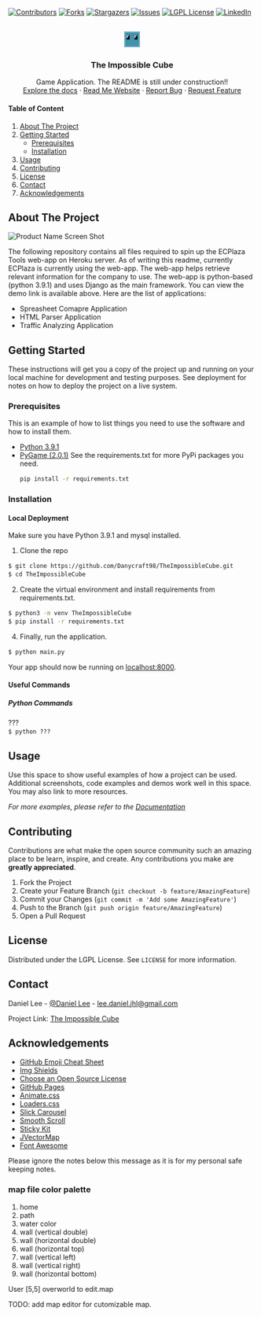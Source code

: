 [![Contributors][contributors-shield]][contributors-url]
[![Forks][forks-shield]][forks-url]
[![Stargazers][stars-shield]][stars-url]
[![Issues][issues-shield]][issues-url]
[![LGPL License][license-shield]][license-url]
[![LinkedIn][linkedin-shield]][linkedin-url]

<br />
<div style="text-align:center">
    <a href="https://github.com/Danycraft98/TheImpossibleCube">
        <img src="static/images/misc/icon.png" alt="Logo">
    </a>
    <h3 style="text-align:center">The Impossible Cube</h3>
    <p style="text-align:center">
        Game Application. The README is still under construction!!
        <br />
        <a href="https://github.com/Danycraft98/TheImpossibleCube/wiki">Explore the docs</a>
        ·
        <a href="https://danycraft98.github.io/TheImpossibleCube/">Read Me Website</a>
        ·
        <a href="https://github.com/Danycraft98/TheImpossibleCube/issues">Report Bug</a>
        ·
        <a href="https://github.com/Danycraft98/TheImpossibleCube/issues">Request Feature</a>
    </p>
</div>

<!-- TABLE OF CONTENTS -->
#### Table of Content
1. [About The Project](#about-the-project)
2. [Getting Started](#getting-started)
   * [Prerequisites](#prerequisites)
   * [Installation](#installation)
3. [Usage](#usage)
4. [Contributing](#contributing)
5. [License](#license)
6. [Contact](#contact)
7. [Acknowledgements](#acknowledgements)


<!-- ABOUT THE PROJECT -->
## About The Project

![Product Name Screen Shot][product-screenshot]

The following repository contains all files required to spin up the ECPlaza Tools web-app on Heroku server. As of writing this readme, currently ECPlaza is currently using the web-app. The web-app helps retrieve relevant information for the company to use. The web-app is python-based (python 3.9.1) and uses Django as the main framework. You can view the demo link is available above. Here are the list of applications:


* Spreasheet Comapre Application
* HTML Parser Application
* Traffic Analyzing Application


<!-- GETTING STARTED -->
## Getting Started

These instructions will get you a copy of the project up and running on your local machine for development and testing purposes. See deployment for notes on how to deploy the project on a live system.

### Prerequisites

This is an example of how to list things you need to use the software and how to install them.
* [Python 3.9.1](https://python.org/)
* [PyGame (2.0.1)](https://www.pygame.org/)
See the requirements.txt for more PyPi packages you need.
  ```sh
  pip install -r requirements.txt
  ```

### Installation

#### Local Deployment
Make sure you have Python 3.9.1 and mysql installed. 

1. Clone the repo
```sh
$ git clone https://github.com/Danycraft98/TheImpossibleCube.git
$ cd TheImpossibleCube
```
2. Create the virtual environment and install requirements from requirements.txt.
```sh
$ python3 -m venv TheImpossibleCube
$ pip install -r requirements.txt
```
4. Finally, run the application.
```sh
$ python main.py
```

Your app should now be running on [localhost:8000](http://localhost:8000/).


#### Useful Commands
##### Python Commands
???<br/>
`$ python ???`

<!-- USAGE EXAMPLES -->
## Usage

Use this space to show useful examples of how a project can be used. Additional screenshots, code examples and demos work well in this space. You may also link to more resources.

_For more examples, please refer to the [Documentation](https://github.com/Danycraft98/TheImpossibleCube/wiki)_



<!-- CONTRIBUTING -->
## Contributing

Contributions are what make the open source community such an amazing place to be learn, inspire, and create. Any contributions you make are **greatly appreciated**.

1. Fork the Project
2. Create your Feature Branch (`git checkout -b feature/AmazingFeature`)
3. Commit your Changes (`git commit -m 'Add some AmazingFeature'`)
4. Push to the Branch (`git push origin feature/AmazingFeature`)
5. Open a Pull Request



<!-- LICENSE -->
## License

Distributed under the LGPL License. See `LICENSE` for more information.



<!-- CONTACT -->
## Contact

Daniel Lee - [@Daniel Lee](https://www.linkedin.com/in/daniel-lee-jhl/) - lee.daniel.jhl@gmail.com

Project Link: [The Impossible Cube](https://github.com/Danycraft98/TheImpossibleCube)



<!-- ACKNOWLEDGEMENTS -->
## Acknowledgements
* [GitHub Emoji Cheat Sheet](https://www.webpagefx.com/tools/emoji-cheat-sheet)
* [Img Shields](https://shields.io)
* [Choose an Open Source License](https://choosealicense.com)
* [GitHub Pages](https://pages.github.com)
* [Animate.css](https://daneden.github.io/animate.css)
* [Loaders.css](https://connoratherton.com/loaders)
* [Slick Carousel](https://kenwheeler.github.io/slick)
* [Smooth Scroll](https://github.com/cferdinandi/smooth-scroll)
* [Sticky Kit](http://leafo.net/sticky-kit)
* [JVectorMap](http://jvectormap.com)
* [Font Awesome](https://fontawesome.com)





<!-- MARKDOWN LINKS & IMAGES -->
<!-- https://www.markdownguide.org/basic-syntax/#reference-style-links -->
[logo-uri]: static/images/logo.png
[contributors-shield]: https://img.shields.io/github/contributors/Danycraft98/TheImpossibleCube.svg?style=for-the-badge
[contributors-url]: https://github.com/Danycraft98/TheImpossibleCube/graphs/contributors
[forks-shield]: https://img.shields.io/github/forks/Danycraft98/TheImpossibleCube.svg?style=for-the-badge
[forks-url]: https://github.com/Danycraft98/TheImpossibleCube/network/members
[stars-shield]: https://img.shields.io/github/stars/Danycraft98/TheImpossibleCube.svg?style=for-the-badge
[stars-url]: https://github.com/Danycraft98/TheImpossibleCube/stargazers
[issues-shield]: https://img.shields.io/github/issues/Danycraft98/TheImpossibleCube.svg?style=for-the-badge
[issues-url]: https://github.com/Danycraft98/TheImpossibleCube/issues
[license-shield]: https://img.shields.io/github/license/Danycraft98/TheImpossibleCube.svg?style=for-the-badge
[license-url]: https://github.com/Danycraft98/TheImpossibleCube/blob/master/LICENSE.txt
[linkedin-shield]: https://img.shields.io/badge/-LinkedIn-black.svg?style=for-the-badge&logo=linkedin&colorB=555
[linkedin-url]: https://www.linkedin.com/in/daniel-lee-jhl/
[product-screenshot]: https://repository-images.githubusercontent.com/337784703/ce9f1180-825e-11eb-8bcc-04a652fb8f1e

Please ignore the notes below this message as it is for my personal safe keeping notes.

### map file color palette
1. home
2. path
3. water color
4. wall (vertical double)
5. wall (horizontal double)
6. wall (horizontal top)
7. wall (vertical left)
8. wall  (vertical right)
9. wall (horizontal bottom)


User [5,5] overworld to edit.map

TODO: add map editor for cutomizable map.